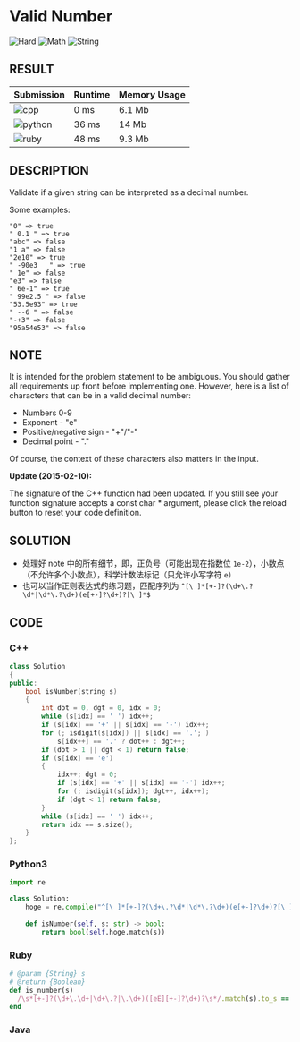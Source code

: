 # Valid Number

![Hard](https://img.shields.io/badge/-Hard-e05d44.svg) ![Math](https://img.shields.io/badge/数学-Math-007ec6.svg) ![String](https://img.shields.io/badge/字符串-String-007ec6.svg)

## RESULT

| Submission                                                        | Runtime | Memory Usage |
| ----------------------------------------------------------------- | ------- | ------------ |
| ![cpp](https://img.shields.io/badge/leetcode031-cpp-f34b7d.svg)   | 0 ms    | 6.1 Mb       |
| ![python](https://img.shields.io/badge/leetcode031-py-3572A5.svg) | 36 ms   | 14 Mb        |
| ![ruby](https://img.shields.io/badge/leetcode031-rb-701516.svg)   | 48 ms   | 9.3 Mb       |

## DESCRIPTION

Validate if a given string can be interpreted as a decimal number.

Some examples:

```plain
"0" => true
" 0.1 " => true
"abc" => false
"1 a" => false
"2e10" => true
" -90e3   " => true
" 1e" => false
"e3" => false
" 6e-1" => true
" 99e2.5 " => false
"53.5e93" => true
" --6 " => false
"-+3" => false
"95a54e53" => false
```

## NOTE

It is intended for the problem statement to be ambiguous. You should gather all requirements up front before implementing one. However, here is a list of characters that can be in a valid decimal number:

* Numbers 0-9
* Exponent - "e"
* Positive/negative sign - "+"/"-"
* Decimal point - "."

Of course, the context of these characters also matters in the input.

**Update (2015-02-10):**

The signature of the C++ function had been updated. If you still see your function signature accepts a const char * argument, please click the reload button to reset your code definition.

## SOLUTION

* 处理好 note 中的所有细节，即，正负号（可能出现在指数位 `1e-2`），小数点（不允许多个小数点），科学计数法标记（只允许小写字符 `e`）
* 也可以当作正则表达式的练习题，匹配序列为 `^[\ ]*[+-]?(\d+\.?\d*|\d*\.?\d+)(e[+-]?\d+)?[\ ]*$`

## CODE

### C++

```cpp
class Solution
{
public:
    bool isNumber(string s)
    {
        int dot = 0, dgt = 0, idx = 0;
        while (s[idx] == ' ') idx++;
        if (s[idx] == '+' || s[idx] == '-') idx++;
        for (; isdigit(s[idx]) || s[idx] == '.'; )
            s[idx++] == '.' ? dot++ : dgt++;
        if (dot > 1 || dgt < 1) return false;
        if (s[idx] == 'e')
        {
            idx++; dgt = 0;
            if (s[idx] == '+' || s[idx] == '-') idx++;
            for (; isdigit(s[idx]); dgt++, idx++);
            if (dgt < 1) return false;
        }
        while (s[idx] == ' ') idx++;
        return idx == s.size();
    }
};
```

### Python3

```python
import re

class Solution:
    hoge = re.compile("^[\ ]*[+-]?(\d+\.?\d*|\d*\.?\d+)(e[+-]?\d+)?[\ ]*$")
    
    def isNumber(self, s: str) -> bool:
        return bool(self.hoge.match(s))
```

### Ruby

```ruby
# @param {String} s
# @return {Boolean}
def is_number(s)
  /\s*[+-]?(\d+\.\d+|\d+\.?|\.\d+)([eE][+-]?\d+)?\s*/.match(s).to_s == s and s.length > 0
end
```

### Java
